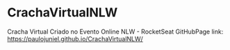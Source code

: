 # CrachaVirtualNLW
Cracha Virtual Criado no Evento Online NLW - RocketSeat
GitHubPage link: https://paulojuniel.github.io/CrachaVirtualNLW/
